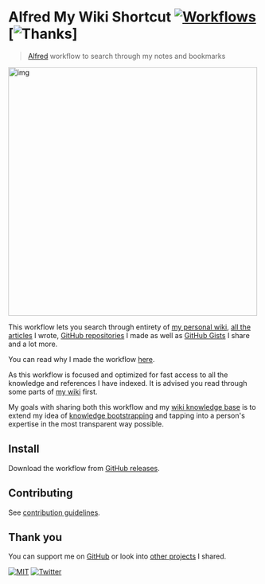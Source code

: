 # Alfred My Wiki Shortcut [![Workflows](https://img.shields.io/badge/-more%20workflows-0a0a0a.svg?style=flat&colorA=0a0a0a)](https://github.com/learn-anything/alfred-workflows#readme) [![Thanks](http://bit.ly/saythankss)]

> [Alfred](https://www.alfredapp.com/) workflow to search through my notes and bookmarks


<img src="https://i.imgur.com/RXRAG5c.png" width="500" alt="img">


This workflow lets you search through entirety of [my personal wiki](https://wiki.hackdapp.com), [all the articles](https://wiki.hackdapp.com/sharing/my-articles) I wrote, [GitHub repositories](https://wiki.hackdapp.com/sharing/my-github) I made as well as [GitHub Gists](https://gist.github.com/hackdapp) I share and a lot more.

You can read why I made the workflow [here](https://medium.com/@hackdapp/opening-up-my-mind-%EF%B8%8F-575c8ece8a24).

As this workflow is focused and optimized for fast access to all the knowledge and references I have indexed. It is advised you read through some parts of [my wiki](https://wiki.hackdapp.com) first.

My goals with sharing both this workflow and my [wiki knowledge base](https://wiki.hackdapp.com) is to extend my idea of [knowledge bootstrapping](https://medium.com/@hackdapp/knowledge-bootstrapping-36c97e0dee19#.udmp9eotg) and tapping into a person's expertise in the most transparent way possible.

## Install

Download the workflow from [GitHub releases](../../releases/latest).

## Contributing

See [contribution guidelines](CONTRIBUTING.md#readme).

## Thank you

You can support me on [GitHub](https://github.com/sponsors/hackdapp) or look into [other projects](https://hackdapp.com/projects) I shared.

[![MIT](http://bit.ly/mitbadge)](LICENSE) [![Twitter](http://bit.ly/hackdapp)](https://twitter.com/hackdapp)
